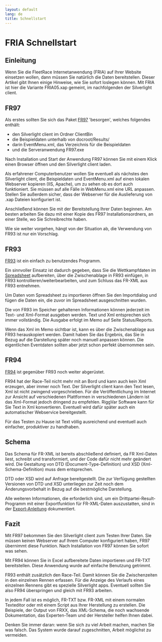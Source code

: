 ```yaml
---
layout: default
lang: de
title: Schnellstart
---
```


# FRIA Schnellstart

## Einleitung

Wenn Sie die FleetRace Internetanwendung (FRIA) auf Ihrer Website einsetzen 
wollen, dann müssen Sie natürlich die Daten bereitstellen. Dieser Artikel gibt 
Ihnen einige Hinweise, wie Sie sofort loslegen können. Mit FRIA ist hier die 
Variante FRIA05.xap gemeint, im nachfolgenden der Silverlight client.

## FR97

Als erstes sollten Sie sich das Paket [FR97](../applications/FR97.html) 'besorgen', welches folgendes enthält:
- den Silverlight client im Ordner ClientBin
- die Beispieldaten unterhalb von docroot/Results/
- darin EventMenu.xml, das Verzeichnis für die Beispieldaten
- und die Serveranwendung FR97.exe

Nach Installation und Start der Anwendung FR97 können Sie mit einem Klick 
einen Browser öffnen und den Silverlight client laden.

Als erfahrener Computerbenutzer wollen Sie eventuell als nächstes den 
Silverlight client, die Beispieldaten und EventMenu.xml auf einen lokalen 
Webserver kopieren (IIS, Apache), um zu sehen ob es dort auch funktioniert. Sie 
müssen auf alle Fälle in WebMenu.xml eine URL anpassen. Stellen Sie außerdem 
sicher, dass der Webserver für die Auslieferung von .xap Dateien konfiguriert 
ist.

Anschließend können Sie mit der Bereitstellung Ihrer Daten beginnen. Am 
besten arbeiten Sie dazu mit einer Kopie des FR97 Installationsordners, an einer 
Stelle, wo Sie Schreibrechte haben.

Wie sie weiter vorgehen, hängt von der Situation ab, die Verwendung von FR93 
ist nur ein Vorschlag.

## FR93

[FR93](../applications/FR93.html) ist ein einfach zu benutzendes Programm.

Ein sinnvoller Einsatz ist dadurch gegeben, 
dass Sie die Wettkampfdaten im [Spreadsheet](doc-spreadsheet-use.html) aufbereiten,
über die Zwischenablage in FR93 einfügen,
in FR93 kontrollieren/weiterbearbeiten,
und zum Schluss das FR-XML aus FR93 entnehmen.

Um Daten vom Spreadsheet zu importieren öffnen Sie den Importdialog und fügen 
die Daten ein, die zuvor im Spreadsheet ausgeschnitten wurden.

Die von FR93 im Speicher gehaltenen Informationen können jederzeit im Text- 
und Xml-Format ausgeben werden. Text und Xml entsprechen sich immer 
vollständig. Die Ausgabe erfolgt im Memo auf Seite Status/Reports.

Wenn das Xml im Memo sichtbar ist, kann es über die Zwischenablage aus FR93 
herauskopiert werden. Damit haben Sie das Ergebnis, das Sie in Bezug auf die 
Darstellung später noch manuell anpassen können. Die eigentlichen Eventdaten 
sollten aber jetzt schon perfekt übernommen sein.

## FR94

[FR94](../applications/FR94.html) ist gegenüber FR93 noch weiter abgerüstet.

FR94 hat der Race-Teil nicht mehr mit an Bord und kann auch kein Xml erzeugen, aber 
immer noch Text. Der Silverlight client kann den Text lesen, Xml ist nicht 
zwingend vorgeschrieben. Für die Veröffentlichung im Internet zur Ansicht auf 
verschiedenen Plattformen in verschiedenen Ländern ist das Xml-Format jedoch 
dringend zu empfehlen. RiggVar Software kann für Sie Text in Xml konvertieren. 
Eventuell wird dafür später auch ein automatischer Webservice bereitgestellt.

Für das Testen zu Hause ist Text völlig ausreichend und eventuell auch einfacher, produktiver zu handhaben.

## Schema

Das Schema für FR-XML ist bereits abschließend definiert, da FR Xml-Daten 
liest, schreibt und transformiert, und der Code dafür nicht mehr geändert wird. 
Die Gestaltung von DTD (Document-Type-Definition) und XSD 
(Xml-Schema-Definition) muss dem entsprechen.

DTD oder XSD wird auf Anfrage bereitgestellt. Die zur Verfügung gestellten 
Versionen von DTD und XSD unterliegen zur Zeit noch dem Änderungsvorbehalt in 
Bezug auf die bestmögliche Darstellung.

Alle weiteren Informationen, die erforderlich sind,
um ein Drittpartei-Result-Programm mit einer Exportfunktion für FR-XML-Daten auszustatten,
sind in der [Export-Anleitung](doc-data-export.html) dokumentiert.

## Fazit

Mit FR97 bekommen Sie den Silverlight client zum Testen Ihrer Daten. Sie 
müssen keinen Webserver auf Ihrem Computer konfiguriert haben, FR97 übernimmt 
diese Funktion. Nach Installation von FR97 können Sie sofort was sehen.

Mit FR94 können Sie in Excel aufbereitete Daten importieren und FR-TXT 
bereitstellen. Diese Anwendung wurde auf einfache Benutzung getrimmt.

FR93 enthält zusätzlich den Race-Teil. Damit können Sie die Zwischenzeiten in 
den einzelnen Rennen erfassen. Für die Anzeige des Verlaufs eines einzelnen 
Rennens gibt es spezielle Silverlight apps. Eventuell sollten Sie also FR94 
überspringen und gleich mit FR93 arbeiten.

In jedem Fall ist es möglich, FR-TXT bzw. FR-XML mit einem normalen 
Texteditor oder mit einem Script aus Ihrer Herstellung zu erstellen. Die 
Beispiele, der Output von FRXX, das XML-Schema, die noch wachsende 
Dokumentation, das Experten-Team
und der Hersteller helfen Ihnen dabei.

Denken Sie immer daran: wenn Sie sich zu viel Arbeit machen, machen Sie was 
falsch. Das System wurde darauf zugeschnitten, Arbeit möglichst zu vermeiden.
